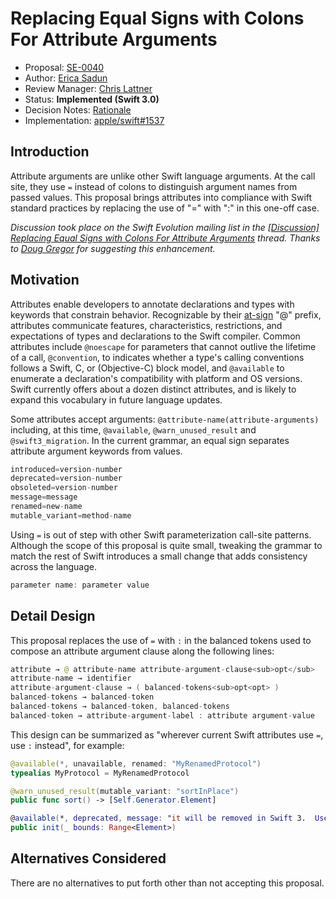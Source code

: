 # Replacing Equal Signs with Colons For Attribute Arguments

* Proposal: [SE-0040](0040-attributecolons.md)
* Author: [Erica Sadun](https://github.com/erica)
* Review Manager: [Chris Lattner](https://github.com/lattner)
* Status: **Implemented (Swift 3.0)**
* Decision Notes: [Rationale](https://forums.swift.org/t/accepted-se-0040-replacing-equal-signs-with-colons-for-attribute-arguments/1719)
* Implementation: [apple/swift#1537](https://github.com/apple/swift/pull/1537)

## Introduction

Attribute arguments are unlike other Swift language arguments. At the call site, they use `=` instead of colons
to distinguish argument names from passed values. This proposal brings attributes into compliance with Swift 
standard practices by replacing the use of "=" with ":" in this one-off case.

*Discussion took place on the Swift Evolution mailing list in the [\[Discussion\] Replacing Equal Signs with Colons For Attribute Arguments](https://forums.swift.org/t/discussion-replacing-equal-signs-with-colons-for-attribute-arguments/1459) thread. Thanks to [Doug Gregor](https://github.com/DougGregor) for suggesting this enhancement.*

## Motivation

Attributes enable developers to annotate declarations and types with keywords that constrain behavior. 
Recognizable by their [at-sign](http://foldoc.org/strudel) "@" prefix, attributes communicate features, 
characteristics, restrictions, and expectations of types and declarations to the Swift compiler. 
Common attributes include `@noescape` for parameters that cannot outlive the lifetime of a call, 
`@convention`, to indicates whether a type's calling conventions follows a Swift, C, or (Objective-C) block model, and 
`@available` to enumerate a declaration's compatibility with platform and OS versions. Swift currently
offers about a dozen distinct attributes, and is likely to expand this vocabulary in future language updates.

Some attributes accept arguments: `@attribute-name(attribute-arguments)` including, at this time,
`@available`, `@warn_unused_result` and `@swift3_migration`. In the current grammar, an equal sign separates attribute 
argument keywords from values.

```swift
introduced=version-number
deprecated=version-number
obsoleted=version-number
message=message
renamed=new-name
mutable_variant=method-name
```

Using `=` is out of step with other Swift parameterization call-site patterns.
Although the scope of this proposal is quite small, tweaking the grammar to match the 
rest of Swift introduces a small change that adds consistency across the language. 

```swift
parameter name: parameter value
```

## Detail Design 

This proposal replaces the use of `=` with `:` in the balanced tokens used to compose an attribute 
argument clause along the following lines:

```swift
attribute → @ attribute-name attribute-argument-clause<sub>opt</sub>
attribute-name → identifier
attribute-argument-clause → ( balanced-tokens<sub>opt<opt> )
balanced-tokens → balanced-token
balanced-tokens → balanced-token, balanced-tokens
balanced-token → attribute-argument-label : attribute argument-value
```

This design can be summarized as "wherever current Swift attributes use `=`, use `:` instead", for example:

```swift
@available(*, unavailable, renamed: "MyRenamedProtocol")
typealias MyProtocol = MyRenamedProtocol

@warn_unused_result(mutable_variant: "sortInPlace")
public func sort() -> [Self.Generator.Element]

@available(*, deprecated, message: "it will be removed in Swift 3.  Use the 'generate()' method on the collection.")
public init(_ bounds: Range<Element>)
```

## Alternatives Considered

There are no alternatives to put forth other than not accepting this proposal.
